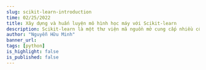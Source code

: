 ```yaml
---
slug: scikit-learn-introduction
time: 02/25/2022
title: Xây dựng và huấn luyện mô hình học máy với Scikit-learn
description: Scikit-learn là một thư viện mã nguồn mở cung cấp nhiều công cụ học máy phổ biến và mạnh mẽ. Scikit-learn hỗ trợ xây dựng, huấn luyện và đánh giá mô hình học máy một cách dễ dàng và hiệu quả. Bài viết này sẽ giới thiệu về Scikit-learn, cách cài đặt và sử dụng thư viện này trong Python.
author: "Nguyễn Hữu Minh"
banner_url:
tags: [python]
is_highlight: false
is_published: false
---
```

